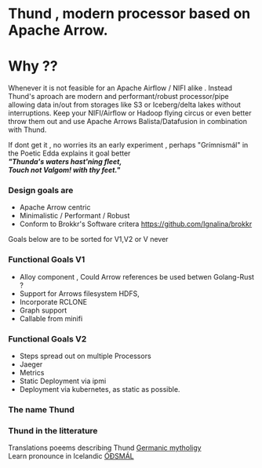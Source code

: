 # Thund , modern processor based on Apache Arrow. 

# Why ??
Whenever it is not feasible for an Apache Airflow / NIFI alike . 
Instead Thund's aproach are modern and performant/robust processor/pipe allowing data in/out from storages like S3 or Iceberg/delta lakes without interruptions. Keep your NIFI/Airflow or Hadoop flying circus or even better throw them out and use Apache Arrows Balista/Datafusion in combination with Thund. 


If dont get it , no worries its an early experiment , perhaps "Grímnismál" in the Poetic Edda explains it goal better  
*__"Thunda's waters hast'ning fleet,__*  
*__Touch not Valgom! with thy feet."__*


### Design goals are
* Apache Arrow centric
* Minimalistic / Performant / Robust
* Conform to  Brokkr's Software critera https://github.com/Ignalina/brokkr


Goals below are to be sorted for V1,V2 or V never

### Functional Goals  V1 
* Alloy component , Could Arrow references be used betwen Golang-Rust ?
* Support for Arrows filesystem HDFS,
* Incorporate RCLONE
* Graph support
* Callable from minifi

### Functional Goals V2

* Steps spread out on multiple Processors
* Jaeger 
* Metrics
* Static Deployment via ipmi
* Deployment via kubernetes, as static as possible.

### The name Thund


### Thund in the litterature
Translations poeems describing Thund [Germanic mytholigy](http://www.germanicmythology.com/PoeticEdda/GRM21.html)  
Learn pronounce in Icelandic [ÓÐSMÁL](https://odsmal.org/thund-thund-mythological-river)  


